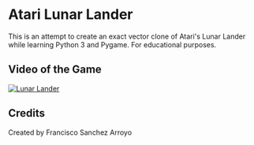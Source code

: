 # Atari Lunar Lander
This is an attempt to create an exact vector clone of Atari's Lunar Lander while learning Python 3 and Pygame. For educational purposes.

## Video of the Game
[![Lunar Lander](http://img.youtube.com/vi/McAhSoAEbhM/0.jpg)](https://www.youtube.com/watch?v=McAhSoAEbhM)

## Credits
Created by Francisco Sanchez Arroyo
